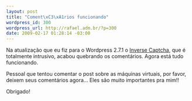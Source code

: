 ```yaml
--- 
layout: post
title: "Coment\xC3\xA1rios funcionando"
wordpress_id: 300
wordpress_url: http://rafael.adm.br/?p=300
date: 2009-02-17 01:28:14 -03:00
---
```

Na atualização que eu fiz para o Wordpress 2.7.1 o <a href="http://rafael.adm.br/p/como-implementar-o-sistema-anti-spam-inverse-captcha-no-wordpress/">Inverse Captcha</a>, que é totalmente intrusivo, acabou quebrando os comentários. Agora está tudo funcionando.

Pessoal que tentou comentar o post sobre as máquinas virtuais, por favor, deixem seus comentários agora... Eles são muito importantes pra mim!!

Obrigado!
